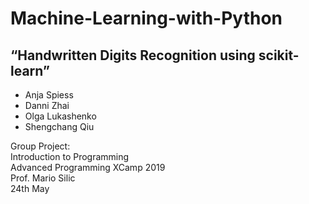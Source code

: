 # Machine-Learning-with-Python
## “Handwritten Digits Recognition using scikit-learn”

 * Anja Spiess <br> 
 * Danni Zhai <br> 
 * Olga Lukashenko <br> 
 * Shengchang Qiu <br> 

Group Project: <br> 
Introduction to Programming <br> 
Advanced Programming XCamp 2019 <br> 
Prof. Mario Silic <br> 
24th May <br> 
